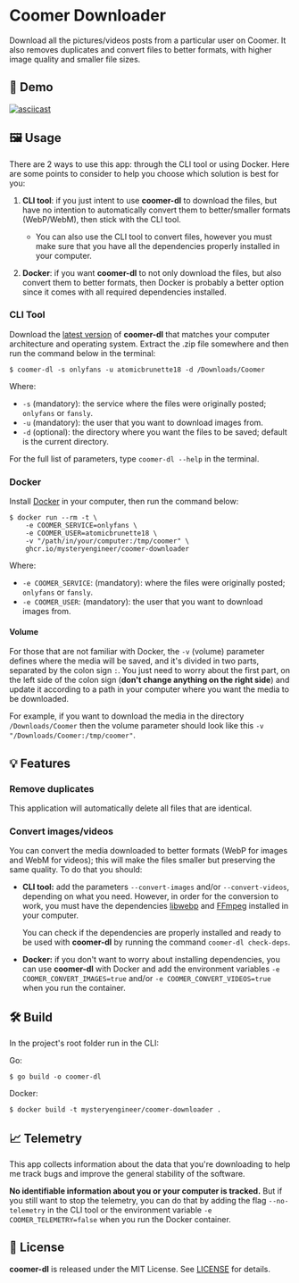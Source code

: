 # Coomer Downloader

Download all the pictures/videos posts from a particular user on Coomer. It also removes duplicates and convert files to better formats, with higher image quality and smaller file sizes.

## 🎥 Demo

[![asciicast](https://asciinema.org/a/BHbFOMd9pIaXRykcPYFfJAbgE.svg)](https://asciinema.org/a/BHbFOMd9pIaXRykcPYFfJAbgE)

## 🖼️ Usage

There are 2 ways to use this app: through the CLI tool or using Docker. Here are some points to consider to help you choose which solution is best for you:

1. **CLI tool**: if you just intent to use __coomer-dl__ to download the files, but have no intention to automatically convert them to better/smaller formats (WebP/WebM), then stick with the CLI tool.

    - You can also use the CLI tool to convert files, however you must make sure that you have all the dependencies properly installed in your computer.

2. **Docker**: if you want __coomer-dl__ to not only download the files, but also convert them to better formats, then Docker is probably a better option since it comes with all required dependencies installed.

### CLI Tool

Download the [latest version](https://github.com/mysteryengineer/coomer-downloader/releases) of __coomer-dl__ that matches your computer architecture and operating system. Extract the .zip file somewhere and then run the command below in the terminal:

```
$ coomer-dl -s onlyfans -u atomicbrunette18 -d /Downloads/Coomer
```

Where:

- `-s` (mandatory): the service where the files were originally posted; `onlyfans` or `fansly`.
- `-u` (mandatory): the user that you want to download images from.
- `-d` (optional): the directory where you want the files to be saved; default is the current directory.

For the full list of parameters, type `coomer-dl --help` in the terminal.

### Docker

Install [Docker](https://docs.docker.com/get-docker/) in your computer, then run the command below:

```
$ docker run --rm -t \
    -e COOMER_SERVICE=onlyfans \
    -e COOMER_USER=atomicbrunette18 \
    -v "/path/in/your/computer:/tmp/coomer" \
    ghcr.io/mysteryengineer/coomer-downloader
```

Where:

- `-e COOMER_SERVICE`: (mandatory): where the files were originally posted; `onlyfans` or `fansly`.
- `-e COOMER_USER`: (mandatory): the user that you want to download images from.

#### Volume

For those that are not familiar with Docker, the `-v` (volume) parameter defines where the media will be saved, and it's divided in two parts, separated by the colon sign `:`. You just need to worry about the first part, on the left side of the colon sign (**don't change anything on the right side**) and update it according to a path in your computer where you want the media to be downloaded.

For example, if you want to download the media in the directory `/Downloads/Coomer` then the volume parameter should look like this `-v "/Downloads/Coomer:/tmp/coomer"`.

## 💡 Features

### Remove duplicates

This application will automatically delete all files that are identical.

### Convert images/videos

You can convert the media downloaded to better formats (WebP for images and WebM for videos); this will make the files smaller but preserving the same quality. To do that you should:

- **CLI tool:** add the parameters `--convert-images` and/or `--convert-videos`, depending on what you need. However, in order for the conversion to work, you must have the dependencies [libwebp](https://developers.google.com/speed/webp/download) and [FFmpeg](https://www.ffmpeg.org/download.html) installed in your computer.
  
  You can check if the dependencies are properly installed and ready to be used with **coomer-dl** by running the command `coomer-dl check-deps`.

- **Docker:** if you don't want to worry about installing dependencies, you can use **coomer-dl** with Docker and add the environment variables `-e COOMER_CONVERT_IMAGES=true` and/or `-e COOMER_CONVERT_VIDEOS=true` when you run the container.

## 🛠️ Build

In the project's root folder run in the CLI:

Go:
```
$ go build -o coomer-dl
```

Docker:
```
$ docker build -t mysteryengineer/coomer-downloader .
```

## 📈 Telemetry

This app collects information about the data that you're downloading to help me track bugs and improve the general stability of the software.

**No identifiable information about you or your computer is tracked.** But if you still want to stop the telemetry, you can do that by adding the flag `--no-telemetry` in the CLI tool or the environment variable `-e COOMER_TELEMETRY=false` when you run the Docker container.

## 📝 License

**coomer-dl** is released under the MIT License. See [LICENSE](LICENSE) for details.